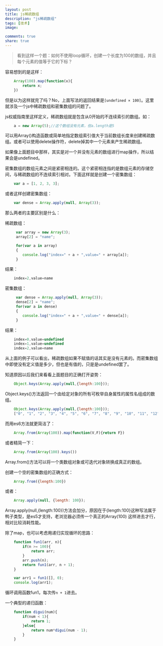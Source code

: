 ```yaml
---
layout: post
title: js稀疏数组
description: "js稀疏数组"
tags: [技术]
image:

comments: true
share: true
---
```


>看到这样一个题：如何不使用loop循环，创建一个长度为100的数组，并且每个元素的值等于它的下标？

容易想到的是这样：

```js
    Array(100).map(function(x){
        return x;
    })
```

但是以为这样就完了吗？No，上面写法的返回结果是```[undefined × 100]```。这里就涉及一个js中稀疏数组和密集数组的问题了。

<!-- more -->

js权威指南里这样定义，稀疏数组就是包含从0开始的不连续索引的数组。如：

```js
    a = new Array(5);//这个数组没有元素，但a.length是5
```

可以用Array()构造函数或简单地指定数组索引值大于当前数组长度来创建稀疏数组。或者可以使用delete操作符，delete掉其中一个元素来产生稀疏数组。

如果像上面题目中那样，其实是对一个并没有元素的数组进行map操作，所以结果会是undefined。

密集数组的数组元素之间是紧密相连的。这个紧密相连指的是数组元素的存储空间，与稀疏数组的不连续索引相对。下面这样就是创建一个密集数组：

```js
    var a = [1, 2, 3, 3];
```

或者这样创建密集数组：

```js
    var dense = Array.apply(null, Array(3));
```

那么两者的主要区别是什么：

稀疏数组：

```js
     var array = new Array(3);
     array[2] = "name";

     for(var a in array)
     {
        console.log("index=" + a + ",value=" + array[a]);
     }
```

结果：

```js
    index=2,value=name
```

密集数组：

```js
     var dense = Array.apply(null, Array(3));
     dense[2] = "name";
     for(var a in dense)
     {
        console.log("index=" + a + ",value=" + dense[a]);
     }
```

结果：

```js
    index=0,value=undefined
    index=1,value=undefined
    index=2,value=name
```

从上面的例子可以看出，稀疏数组如果不赋值的话其实是没有元素的。而密集数组中即使没有定义值是多少，但也是有值的，只是是undefined罢了。

知道原因以后我们来看看上面题目的正确打开姿势：

```js
    Object.keys(Array.apply(null,{length:100}));
```

Object.keys()方法返回一个由给定对象的所有可枚举自身属性的属性名组成的数组。

```js
    Object.keys(Array.apply(null,{length:100}));
    ["0", "1", "2", "3", "4", "5", "6", "7", "8", "9", "10", "11", "12", "13", "14", "15", "16", "17", "18", "19", "20", "21", "22", "23", "24", "25", "26", "27", "28", "29", "30", "31", "32", "33", "34", "35", "36", "37", "38", "39", "40", "41", "42", "43", "44", "45", "46", "47", "48", "49", "50", "51", "52", "53", "54", "55", "56", "57", "58", "59", "60", "61", "62", "63", "64", "65", "66", "67", "68", "69", "70", "71", "72", "73", "74", "75", "76", "77", "78", "79", "80", "81", "82", "83", "84", "85", "86", "87", "88", "89", "90", "91", "92", "93", "94", "95", "96", "97", "98", "99"]
```

而用es6方法就更简洁了：

```js
    Array.from(Array(100)).map(function(V,F){return F})
```

或者精简一下：

```js
    Array.from(Array(100).keys())
```

Array.from()方法可以将一个类数组对象或可迭代对象转换成真正的数组。

创建一个空的密集数组的正确方式：

```js
    Array.from({length:100})
```

或者：

```js
    Array.apply(null, {length: 100});
```

Array.apply(null,{length:100})方法会加分，原因在于{length:100}这种写法属于鸭子类型，是es5才支持，老浏览器必须传一个真正的Array(100) 这样进去才行，相对比较消耗性能。

除了map，也可以考虑用递归实现循环的思路：

```js
    function fun1(arr, n){
        if(n >= 100){
            return arr;
        }
        arr.push(n);
        return fun1(arr, n + 1);
    }

    var arr1 = fun1([], 0);
    console.log(arr1);
```

循环调用函数fun1，每次传```n + 1```进去。

一个典型的递归函数：

```js
    function digui(num){
        if(num < 1){
            return 1;
        }else{
            return num*digui(num - 1);
        }
    }
```
